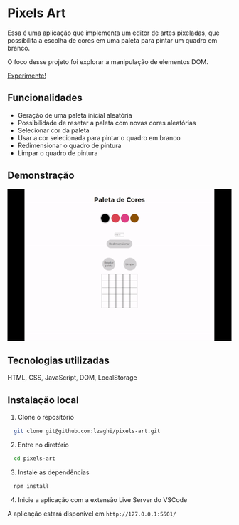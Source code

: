 
# Pixels Art

Essa é uma aplicação que implementa um editor de artes pixeladas, que possibilita a escolha de cores em uma paleta para pintar um quadro em branco.

O foco desse projeto foi explorar a manipulação de elementos DOM.

[Experimente!](https://lzaghi.github.io/pixels-art/)

## Funcionalidades

- Geração de uma paleta inicial aleatória
- Possibilidade de resetar a paleta com novas cores aleatórias
- Selecionar cor da paleta
- Usar a cor selecionada para pintar o quadro em branco
- Redimensionar o quadro de pintura
- Limpar o quadro de pintura

## Demonstração

![](pixels.gif)


## Tecnologias utilizadas

HTML, CSS, JavaScript, DOM, LocalStorage


## Instalação local

1. Clone o repositório 
```bash
  git clone git@github.com:lzaghi/pixels-art.git
```

2. Entre no diretório 
```bash
  cd pixels-art
```

3. Instale as dependências 
```bash
  npm install
```
4. Inicie a aplicação com a extensão Live Server do VSCode

A aplicação estará disponível em ```http://127.0.0.1:5501/```
    

